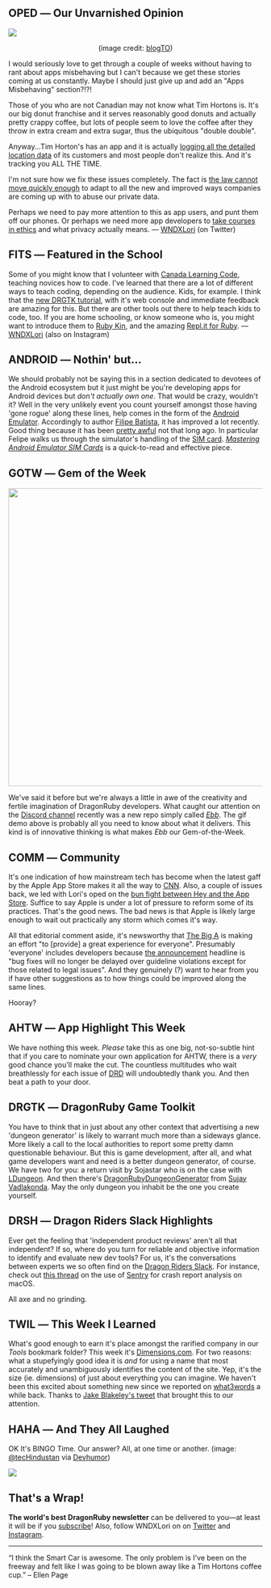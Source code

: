 <div style="display:none;font−size:0;line−height:0;max−height:0;mso−hide:all">DRD069: Why on earth does Tim Horton's need to know where I am ALL THE TIME?</div>

## OPED ― Our Unvarnished Opinion

![](https://dragonrubydispatch.com/assets/images/tim-hortons-frown.png)

<div style="text-size: small; text-align: center">(image credit: <a  href="https://www.blogto.com/eat_drink/2017/09/tim-hortons-smile-cookies-toronto/">blogTO</a>)</div>

I would seriously love to get through a couple of weeks without having to rant about apps misbehaving but I can't because we get these stories coming at us constantly. Maybe I should just give up and add an "Apps Misbehaving" section?!?!

Those of you who are not Canadian may not know what Tim Hortons is. It's our big donut franchise and it serves reasonably good donuts and actually pretty crappy coffee, but lots of people seem to love the coffee after they throw in extra cream and extra sugar, thus the ubiquitous "double double".

Anyway...Tim Horton's has an app and it is actually [logging all the detailed location data](/s/g9gXE9) of its customers and most people don't realize this. And it's tracking you ALL THE TIME.

I'm not sure how we fix these issues completely. The fact is [the law cannot move quickly enough](/s/rUprp4) to adapt to all the new and improved ways companies are coming up with to abuse our private data.

Perhaps we need to pay more attention to this as app users, and punt them off our phones. Or perhaps we need more app developers to [take courses in ethics](/s/cBPPPc) and what privacy actually means. ― [WNDXLori](/s/Tq6V6d) (on Twitter)

## FITS ― Featured in the School

Some of you might know that I volunteer with [Canada Learning Code](/s/9h5hFR), teaching novices how to code. I've learned that there are a lot of different ways to teach coding, depending on the audience. Kids, for example. I think that the [new DRGTK tutorial](/s/6166R1), with it's web console and immediate feedback are amazing for this. But there are other tools out there to help teach kids to code, too. If you are home schooling, or know someone who is, you might want to introduce them to [Ruby Kin](/s/55u5hu), and the amazing [Repl.it for Ruby](/s/1YuII5). ― [WNDXLori](/s/uqL2LL) (also on Instagram)

## ANDROID ― Nothin' but...

We should probably not be saying this in a section dedicated to devotees of the Android ecosystem but it just might be you're developing apps for Android devices but *don't actually own one*. That would be crazy, wouldn't it? Well in the very unlikely event you count yourself amongst those having 'gone rogue' along these lines, help comes in the form of the [Android Emulator](/s/TdB9T9). Accordingly to author [Filipe Batista](/s/f9PBP9), it has improved a lot recently. Good thing because it has been [pretty awful](/s/xxpxxQ) not that long ago. In particular Felipe walks us through the simulator's handling of the [SIM card](/s/F90dG0). <em>[Mastering Android Emulator SIM Cards](/s/h5PPh5)</em> is a quick-to-read and effective piece.

## GOTW ― Gem of the Week

<img style="width: 590px" src="https://dragonrubydispatch.com/assets/images/ebb.gif"></img>

We've said it before but we're always a little in awe of the creativity and fertile imagination of DragonRuby developers. What caught our attention on the [Discord channel](/s/QQ5dl5) recently was a new repo simply called <em>[Ebb](/s/wC9P99)</em>. The gif demo above is probably all you need to know about what it delivers. This kind is of innovative thinking is what makes <em>Ebb</em> our Gem-of-the-Week.

## COMM ― Community

It's one indication of how mainstream tech has become when the latest gaff by the Apple App Store makes it all the way to [CNN](/s/nZZnn1). Also, a couple of issues back, we led with Lori's oped on the [bun fight between Hey and the App Store](/s/YY333H). Suffice to say Apple is under a lot of pressure to reform some of its practices. That's the good news. The bad news is that Apple is likely large enough to wait out practically any storm which comes it's way.

All that editorial comment aside, it's newsworthy that [The Big A](/s/W11Vnn) is making an effort "to [provide] a great experience for everyone". Presumably 'everyone' includes developers because [the announcement](/s/rF66r0) headline is "bug fixes will no longer be delayed over guideline violations except for those related to legal issues". And they genuinely (?) want to hear from you if have other suggestions as to how things could be improved along the same lines.

Hooray? 

## AHTW ― App Highlight This Week

We have nothing this week. <em>Please</em> take this as one big, not-so-subtle hint that if you care to nominate your own application for AHTW, there is a <em>very</em> good chance you'll make the cut. The countless multitudes who wait breathlessly for each issue of [DRD](/s/5i5V55) will undoubtedly thank you. And then beat a path to your door.

## DRGTK ― DragonRuby Game Toolkit

You have to think that in just about any other context that advertising a new 'dungeon generator' is likely to warrant much more than a sideways glance. More likely a call to the local authorities to report some pretty damn questionable behaviour. But this is game development, after all, and what game developers want and need is a better dungeon generator, of course. We have two for you: a return visit by Sojastar who is on the case with [LDungeon](/s/FJ2Fia). And then there's [DragonRubyDungeonGenerator](/s/CC2C66) from [Sujay Vadlakonda](/s/fm5K5m). May the only dungeon you inhabit be the one you create yourself.

## DRSH ― Dragon Riders Slack Highlights

Ever get the feeling that 'independent product reviews' aren't all that independent? If so, where do you turn for reliable and objective information to identify and evaluate new dev tools? For us, it's the conversations between experts we so often find on the [Dragon Riders Slack](/s/Ll07pp). For instance, check out [this thread](/s/7777fA) on the use of [Sentry](/s/tBHBoB) for crash report analysis on macOS.

All axe and no grinding.

## TWIL ― This Week I Learned

What's good enough to earn it's place amongst the rarified company in our <em>Tools</em> bookmark folder? This week it's [Dimensions.com](/s/0aa0ar). For two reasons: what a stupefyingly good idea it is <em>and</em> for using a name that most accurately and unambiguously identifies the content of the site. Yep, it's the size (ie. dimensions) of just about everything you can imagine. We haven't been this excited about something new since we reported on [what3words](/s/2k2W55) a while back. Thanks to [Jake Blakeley's tweet](/s/ROd3R0) that brought this to our attention.

## HAHA ― And They All Laughed

OK It's BINGO Time. Our answer? All, at one time or another. (image: [@tecHindustan](/s/Q0O6Qb) via [Devhumor](/s/uBBsS8))

![](https://dragonrubydispatch.com/assets/images/programmer-bingo.png)

## That's a Wrap!

**The world's best DragonRuby newsletter** can be delivered to you—at least it will be if you [subscribe](/s/q66N61)! Also, follow WNDXLori on on [Twitter](/s/4JJr44) and [Instagram](/s/nNFhnF).

---------------------------------------

“I think the Smart Car is awesome. The only problem is I've been on the freeway and felt like I was going to be blown away like a Tim Hortons coffee cup.” – Ellen Page